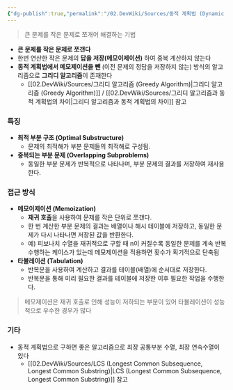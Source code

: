 ```yaml
---
{"dg-publish":true,"permalink":"/02.DevWiki/Sources/동적 계획법 (Dynamic Programming)/"}
---
```



> 큰 문제를 작은 문제로 쪼개어 해결하는 기법

- **큰 문제를 작은 문제로 쪼갠다**
- 한번 연산한 작은 문제의 **답을 저장(메모이제이션)** 하여 중복 계산하지 않는다
- **동적 계획법에서 메모제이션을 뺀** (이전 문제의 정담을 저장하지 않는) 방식의 알고리즘으로 **그리디 알고리즘**이 존재한다
    * [[02.DevWiki/Sources/그리디 알고리즘 (Greedy Algorithm)\|그리디 알고리즘 (Greedy Algorithm)]] / [[02.DevWiki/Sources/그리디 알고리즘과 동적 계획법의 차이\|그리디 알고리즘과 동적 계획법의 차이]] 참고

### 특징
- **최적 부분 구조 (Optimal Substructure)**
    - 문제의 최적해가 부분 문제들의 최적해로 구성됨.
- **중복되는 부분 문제 (Overlapping Subproblems)**
    - 동일한 부분 문제가 반복적으로 나타나며, 부분 문제의 결과를 저장하여 재사용 한다.

### 접근 방식
- **메모이제이션 (Memoization)**
    - **재귀 호출**을 사용하여 문제를 작은 단위로 쪼갠다.
    - 한 번 계산한 부분 문제의 결과는 배열이나 해시 테이블에 저장하고, 동일한 문제가 다시 나타나면 저장된 값을 반환한다.
    - 예) 피보나치 수열을 재귀적으로 구할 때 n이 커질수록 동일한 문제를 계속 반복 수행하는 케이스가 있는데 메모제이션을 적용하면 횟수가 획기적으로 단축됨
- **타뷸레이션 (Tabulation)**
    - 반복문을 사용하여 계산하고 결과를 테이블(배열)에 순서대로 저장한다.
    - 반복문을 통해 미리 필요한 결과를 테이블에 저장한 이후 필요한 작업을 수행한다.

> 메모제이션은 재귀 호출로 인해 성능이 저하되는 부분이 있어 타뷸레이션이 성능적으로 우수한 경우가 많다

### 기타
* 동적 계획법으로 구하면 좋은 알고리즘으로 최장 공통부분 수열, 최장 연속수열이 있다 
    * [[02.DevWiki/Sources/LCS (Longest Common Subsequence, Longest Common Substring)\|LCS (Longest Common Subsequence, Longest Common Substring)]]  참고
